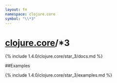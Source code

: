 ```yaml
---
layout: fn
namespace: clojure.core
symbol: "\\*3"
---
```


# [clojure.core](../)/\*3

{% include 1.4.0/clojure.core/star_3/docs.md %}

##Examples

{% include 1.4.0/clojure.core/star_3/examples.md %}

